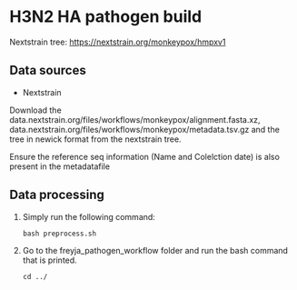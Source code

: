 # H3N2 HA pathogen build

Nextstrain tree: https://nextstrain.org/monkeypox/hmpxv1

## Data sources
 - Nextstrain

Download the data.nextstrain.org/files/workflows/monkeypox/alignment.fasta.xz, data.nextstrain.org/files/workflows/monkeypox/metadata.tsv.gz and the tree in newick format from the nextstrain tree.

Ensure the reference seq information (Name and Colelction date) is also present in the metadatafile


## Data processing

1) Simply run the following command:
    ```console
    bash preprocess.sh
    ```
2) Go to the freyja_pathogen_workflow folder and run the bash command that is printed.
    ```console
    cd ../
    ```

